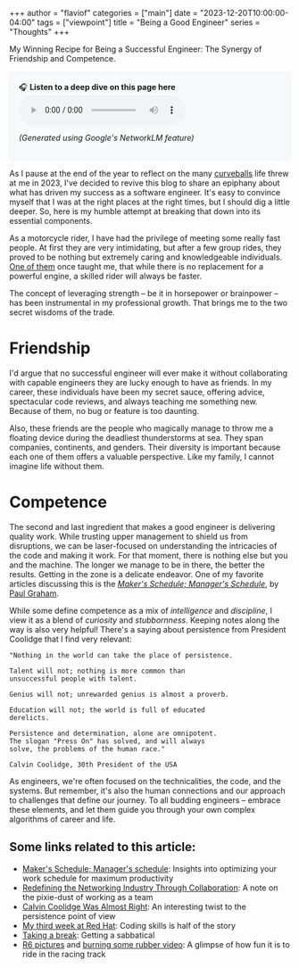 +++
author = "flaviof"
categories = ["main"]
date = "2023-12-20T10:00:00-04:00"
tags = ["viewpoint"]
title = "Being a Good Engineer"
series = "Thoughts"
+++

My Winning Recipe for Being a Successful Engineer: The Synergy of Friendship and Competence.

<!--more-->

<div style="background-color: #f8f9fa; border: 1px solid #e9ecef; border-radius: 4px; padding: 1rem; margin: 1rem 0;">
🎧 <strong>Listen to a deep dive on this page here</strong>

<audio controls>
  <source src="http://flaviof.com/resume/beingaGoodEngineer_FriendshipandCompetence.wav" type="audio/wav">
  Your browser does not support the audio element. <a href="http://flaviof.com/resume/beingaGoodEngineer_FriendshipandCompetence.wav">Audio Version Available</a>
</audio>

<em>(Generated using Google's NetworkLM feature)</em>
</div>

As I pause at the end of the year to reflect on the many [curveballs](https://www.collinsdictionary.com/dictionary/english/throw-someone-a-curve-ball) life threw at me in 2023,
I've decided to revive this blog to share an epiphany about what has driven my success as a software engineer.
It's easy to convince myself that I was at the right places at the right times, but I should dig a little deeper.
So, here is my humble attempt at breaking that down into its essential components.

As a motorcycle rider, I have had the privilege of meeting some really fast people. At first they are very intimidating,
but after a few group rides, they proved to be nothing but extremely caring and knowledgeable individuals. [One of them](https://www.linkedin.com/in/vitaly-oratovsky-414a9b1/) 
once taught me, that while there is no replacement for a powerful engine, a skilled rider will always be faster.

The concept of leveraging strength – be it in horsepower or brainpower – has been instrumental in my professional growth.
That brings me to the two secret wisdoms of the trade.

# Friendship

I'd argue that no successful engineer will ever make it without collaborating with capable engineers they are lucky enough to have as friends. In my career, these individuals have been my secret sauce, offering advice, spectacular code reviews, and always teaching me something new. Because of them, no bug or feature is too daunting.

Also, these friends are the people who magically manage to throw me a floating device during the deadliest thunderstorms at sea.
They span companies, continents, and genders. Their diversity is important because each one of them offers a valuable perspective.
 Like my family, I cannot imagine life without them.

# Competence

The second and last ingredient that makes a good engineer is delivering quality work.
While trusting upper management to shield us from disruptions, we can be laser-focused on understanding the intricacies of the code and making it work.
For that moment, there is nothing else but you and the machine.
The longer we manage to be in there, the better the results. Getting in the zone is a delicate endeavor.
One of my favorite articles discussing this is the _[Maker's Schedule; Manager's Schedule](https://www.paulgraham.com/makersschedule.html)_, by [Paul Graham](https://www.paulgraham.com/bio.html).

While some define competence as a mix of _intelligence_ and _discipline_, I view it as a blend of _curiosity_ and _stubbornness_.
Keeping notes along the way is also very helpful!
There's a saying about persistence from President Coolidge that I find very relevant:

```
"Nothing in the world can take the place of persistence.

Talent will not; nothing is more common than
unsuccessful people with talent.

Genius will not; unrewarded genius is almost a proverb.

Education will not; the world is full of educated
derelicts.

Persistence and determination, alone are omnipotent.
The slogan "Press On" has solved, and will always
solve, the problems of the human race."

Calvin Coolidge, 30th President of the USA
```

As engineers, we're often focused on the technicalities, the code, and the systems. But remember, it's also the human connections and our approach to challenges that define our journey. To all budding engineers – embrace these elements, and let them guide you through your own complex algorithms of career and life.


## Some links related to this article:

- [Maker's Schedule; Manager's schedule](https://www.paulgraham.com/makersschedule.html): Insights into optimizing your work schedule for maximum productivity
- [Redefining the Networking Industry Through Collaboration](https://youtu.be/SAimeBttapA?t=313): A note on the pixie-dust of working as a team
- [Calvin Coolidge Was Almost Right](https://www.growthink.com/content/calvin-coolidge-was-almost-right): An interesting twist to the persistence point of view
- [My third week at Red Hat](http://flaviof.com/blog/viewpoint/week-3-at-red-hat.html): Coding skills is half of the story
- [Taking a break](http://flaviof.com/blog/viewpoint/taking-a-break.html): Getting a sabbatical
- [R6 pictures](https://flic.kr/p/gCncXe) and [burning some rubber video](https://youtu.be/6KmVaX4DKhI): A glimpse of how fun it is to ride in the racing track
